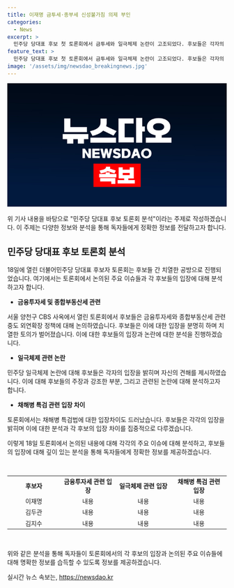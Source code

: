 ```yaml
---
title: 이재명 금투세·종부세 신성불가침 의제 부인
categories:
  - News
excerpt: >
  민주당 당대표 후보 첫 토론회에서 금투세와 일극체제 논란이 고조되었다. 후보들은 각자의 정책을 강력히 주장하며 치열한 토론을 벌였고, 특히 채해병 특검 문제에 대한 입장 차이도 드러났다. 더불어민주당 후보들은 각각의 입장을 미리 밝히는 대신, 관련 현안에 대한 유연한 고려를 강조했다. 또한, 이재명 후보는 대선 출마 여부에 대한 확답을 피하기도 했다. 후보들의 입장 차이와 회피적인 발언으로 대선 예비주자로서의 모습도 논란이 되었다.
feature_text: >
  민주당 당대표 후보 첫 토론회에서 금투세와 일극체제 논란이 고조되었다. 후보들은 각자의 정책을 강력히 주장하며 치열한 토론을 벌였고, 특히 채해병 특검 문제에 대한 입장 차이도 드러났다. 더불어민주당 후보들은 각각의 입장을 미리 밝히는 대신, 관련 현안에 대한 유연한 고려를 강조했다. 또한, 이재명 후보는 대선 출마 여부에 대한 확답을 피하기도 했다. 후보들의 입장 차이와 회피적인 발언으로 대선 예비주자로서의 모습도 논란이 되었다.
image: '/assets/img/newsdao_breakingnews.jpg'
---
```


<p><img src="/assets/img/newsdao_breakingnews.jpg" alt="ranknews 속보" /></p>

<p>위 기사 내용을 바탕으로 "민주당 당대표 후보 토론회 분석"이라는 주제로 작성하겠습니다. 이 주제는 다양한 정보와 분석을 통해 독자들에게 정확한 정보를 전달하고자 합니다. </p>

<h2 data-ke-size="size26">민주당 당대표 후보 토론회 분석</h2>

<p>18일에 열린 더불어민주당 당대표 후보자 토론회는 후보들 간 치열한 공방으로 진행되었습니다. 여기에서는 토론회에서 논의된 주요 이슈들과 각 후보들의 입장에 대해 분석하고자 합니다.</p>

<ul>
  <li><b>금융투자세 및 종합부동산세 관련</b></li>
</ul>

<p>서울 양천구 CBS 사옥에서 열린 토론회에서 후보들은 금융투자세와 종합부동산세 관련 중도 외연확장 정책에 대해 논의하였습니다. 후보들은 이에 대한 입장을 분명히 하며 치열한 토의가 벌어졌습니다. 이에 대한 후보들의 입장과 논란에 대한 분석을 진행하겠습니다.</p>

<ul>
  <li><b>일극체제 관련 논란</b></li>
</ul>

<p>민주당 일극체제 논란에 대해 후보들은 각자의 입장을 밝히며 자신의 견해를 제시하였습니다. 이에 대해 후보들의 주장과 강조한 부분, 그리고 관련된 논란에 대해 분석하고자 합니다.</p>

<ul>
  <li><b>채해병 특검 관련 입장 차이</b></li>
</ul>

<p>토론회에서는 채해병 특검법에 대한 입장차이도 드러났습니다. 후보들은 각각의 입장을 밝히며 이에 대한 분석과 각 후보의 입장 차이를 집중적으로 다루겠습니다.</p>

<p>이렇게 18일 토론회에서 논의된 내용에 대해 각각의 주요 이슈에 대해 분석하고, 후보들의 입장에 대해 깊이 있는 분석을 통해 독자들에게 정확한 정보를 제공하겠습니다.</p>

<p data-ke-size="size16">&nbsp;</p>

<table>
  <colgroup>
  <col width="154" />
  <col width="161" />
  <col width="162" />
  <col width="162" />
  </colgroup>
  <tbody>
    <tr>
      <td style="text-align: center; height: 17px;"><b>후보자</b></td>
      <td style="text-align: center; height: 17px;"><b>금융투자세 관련 입장</b></td>
      <td style="text-align: center; height: 17px;"><b>일극체제 관련 입장</b></td>
      <td style="text-align: center; height: 17px;"><b>채해병 특검 관련 입장</b></td>
    </tr>
    <tr>
      <td style="text-align: center; height: 19px;">이재명</td>
      <td style="text-align: center;">내용</td>
      <td style="text-align: center;">내용</td>
      <td style="text-align: center;">내용</td>
    </tr>
    <tr>
      <td style="text-align: center; height: 19px;">김두관</td>
      <td style="text-align: center;">내용</td>
      <td style="text-align: center;">내용</td>
      <td style="text-align: center;">내용</td>
    </tr>
    <tr>
      <td style="text-align: center; height: 19px;">김지수</td>
      <td style="text-align: center;">내용</td>
      <td style="text-align: center;">내용</td>
      <td style="text-align: center;">내용</td>
    </tr>
  </tbody>
</table>

<p data-ke-size="size16">&nbsp;</p>

<p>위와 같은 분석을 통해 독자들이 토론회에서의 각 후보의 입장과 논의된 주요 이슈들에 대해 명확한 정보를 습득할 수 있도록 정보를 제공하겠습니다.</p>
실시간 뉴스 속보는, <a href="https://newsdao.kr" rel="dofollow">https://newsdao.kr</a>



